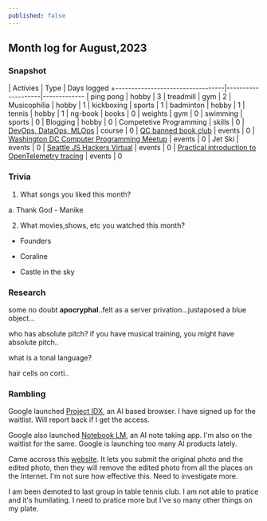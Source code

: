 ```yaml
---
published: false
---
```

## Month log for August,2023

### Snapshot

| Activies                         | Type               | Days logged
+----------------------------------|--------------------|-------------
| ping pong                        | hobby              | 3
| treadmill                        | gym                | 2
| Musicophilia                     | hobby              | 1
| kickboxing                       | sports             | 1
| badminton                        | hobby              | 1
| tennis                           | hobby              | 1
| ng-book                          | books              | 0
| weights                          | gym                | 0
| swimming                         | sports             | 0
| Blogging                         | hobby              | 0
| Competetive Programming          | skills             | 0
| [DevOps, DataOps, MLOps](https://www.coursera.org/learn/devops-dataops-mlops-duke) | course | 0
| [QC banned book club](https://www.meetup.com/qc-banned-books-club/events/293871977/) | events | 0
| [Washington DC Computer Programming Meetup](https://www.meetup.com/washington-dc-computer-programming-meetup-group/) | events | 0
| Jet Ski           | events | 0
| [Seattle JS Hackers Virtual](https://www.meetup.com/seattlejshackers/events/vljddtyfclbtb) | events | 0
| [Practical introduction to OpenTelemetry tracing](https://www.meetup.com/charlotte-java-developers-meetup/events/294797711/) | events | 0


### Trivia

1. What songs you liked this month?

a. Thank God - Manike

2. What movies,shows, etc you watched this month?

* Founders

* Coraline 

* Castle in the sky

### Research


some no doubt **apocryphal**..felt as a server privation...justaposed a blue object...

who has absolute pitch? if you have musical training, you might have absolute pitch..

what is a tonal language?

hair cells on corti..

### Rambling 

Google launched [Project IDX](https://idx.dev/), an AI based browser. I have signed up for the waitlist. Will report back if I get the access.

Google also launched [Notebook LM](https://notebooklm.google.com/signup), an AI note taking app. I'm also on the waitlist for the same. Google is launching too many AI products lately.

Came accross this [website](https://stopncii.org/). It lets you submit the original photo and the edited photo, then they will remove the edited photo from all the places on the Internet. I'm not sure how effective this. Need to investigate more.

I am been demoted to last group in table tennis club. I am not able to pratice and it's humilating. I need to pratice more but I've so many other things on my plate.
